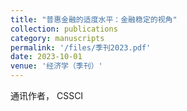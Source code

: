 ```yaml
---
title: "普惠金融的适度水平：金融稳定的视角"
collection: publications
category: manuscripts
permalink: '/files/季刊2023.pdf'
date: 2023-10-01
venue: '经济学（季刊）'
---
```


通讯作者， CSSCI 
